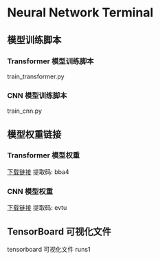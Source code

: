 # Neural Network Terminal

## 模型训练脚本

### Transformer 模型训练脚本

train_transformer.py

### CNN 模型训练脚本

train_cnn.py

## 模型权重链接

### Transformer 模型权重

[下载链接](https://pan.baidu.com/s/1mqEaCG-e-UgAWJhpLJzyDg?pwd=bba4) 提取码: bba4

### CNN 模型权重

[下载链接](https://pan.baidu.com/s/1yVbi0DhpycZvvljlG53uaw?pwd=evtu) 提取码: evtu

## TensorBoard 可视化文件

tensorboard 可视化文件 runs1
